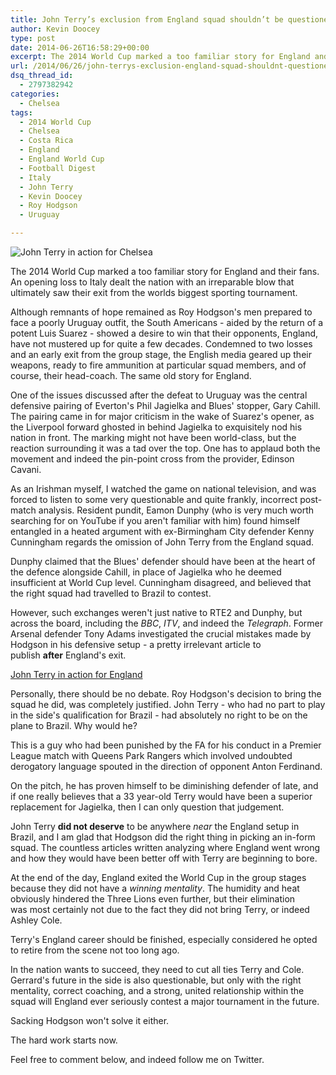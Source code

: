 ```yaml
---
title: John Terry’s exclusion from England squad shouldn’t be questioned
author: Kevin Doocey
type: post
date: 2014-06-26T16:58:29+00:00
excerpt: The 2014 World Cup marked a too familiar story for England and their fans. An opening loss to Italy dealt the nation with an irreparable blow that ultimately saw their exit from the worlds biggest sporting tournament..
url: /2014/06/26/john-terrys-exclusion-england-squad-shouldnt-questioned/
dsq_thread_id:
  - 2797382942
categories:
  - Chelsea
tags:
  - 2014 World Cup
  - Chelsea
  - Costa Rica
  - England
  - England World Cup
  - Football Digest
  - Italy
  - John Terry
  - Kevin Doocey
  - Roy Hodgson
  - Uruguay

---
```

![John Terry in action for Chelsea](http://www.footballdigest.org/wp-content/uploads/2014/06/John-Terry-Chelsea.jpg)

The 2014 World Cup marked a too familiar story for England and their fans. An opening loss to Italy dealt the nation with an irreparable blow that ultimately saw their exit from the worlds biggest sporting tournament.

Although remnants of hope remained as Roy Hodgson's men prepared to face a poorly Uruguay outfit, the South Americans - aided by the return of a potent Luis Suarez - showed a desire to win that their opponents, England, have not mustered up for quite a few decades. Condemned to two losses and an early exit from the group stage, the English media geared up their weapons, ready to fire ammunition at particular squad members, and of course, their head-coach. The same old story for England.

One of the issues discussed after the defeat to Uruguay was the central defensive pairing of Everton's Phil Jagielka and Blues' stopper, Gary Cahill. The pairing came in for major criticism in the wake of Suarez's opener, as the Liverpool forward ghosted in behind Jagielka to exquisitely nod his nation in front. The marking might not have been world-class, but the reaction surrounding it was a tad over the top. One has to applaud both the movement and indeed the pin-point cross from the provider, Edinson Cavani.

As an Irishman myself, I watched the game on national television, and was forced to listen to some very questionable and quite frankly, incorrect post-match analysis. Resident pundit, Eamon Dunphy (who is very much worth searching for on YouTube if you aren't familiar with him) found himself entangled in a heated argument with ex-Birmingham City defender Kenny Cunningham regards the omission of John Terry from the England squad.

Dunphy claimed that the Blues' defender should have been at the heart of the defence alongside Cahill, in place of Jagielka who he deemed insufficient at World Cup level. Cunningham disagreed, and believed that the right squad had travelled to Brazil to contest.

However, such exchanges weren't just native to RTE2 and Dunphy, but across the board, including the _BBC_, _ITV_, and indeed the _Telegraph_. Former Arsenal defender Tony Adams investigated the crucial mistakes made by Hodgson in his defensive setup - a pretty irrelevant article to publish **after** England's exit.

[John Terry in action for England](http://www.footballdigest.org/wp-content/uploads/2014/06/John-Terry-England.jpg)

Personally, there should be no debate. Roy Hodgson's decision to bring the squad he did, was completely justified. John Terry - who had no part to play in the side's qualification for Brazil - had absolutely no right to be on the plane to Brazil. Why would he?

This is a guy who had been punished by the FA for his conduct in a Premier League match with Queens Park Rangers which involved undoubted derogatory language spouted in the direction of opponent Anton Ferdinand.

On the pitch, he has proven himself to be diminishing defender of late, and if one really believes that a 33 year-old Terry would have been a superior replacement for Jagielka, then I can only question that judgement.

John Terry **did not deserve** to be anywhere _near_ the England setup in Brazil, and I am glad that Hodgson did the right thing in picking an in-form squad. The countless articles written analyzing where England went wrong and how they would have been better off with Terry are beginning to bore.

At the end of the day, England exited the World Cup in the group stages because they did not have a _winning mentality_. The humidity and heat obviously hindered the Three Lions even further, but their elimination was most certainly not due to the fact they did not bring Terry, or indeed Ashley Cole.

Terry's England career should be finished, especially considered he opted to retire from the scene not too long ago.

In the nation wants to succeed, they need to cut all ties Terry and Cole. Gerrard's future in the side is also questionable, but only with the right mentality, correct coaching, and a strong, united relationship within the squad will England ever seriously contest a major tournament in the future.

Sacking Hodgson won't solve it either.

The hard work starts now.

Feel free to comment below, and indeed follow me on Twitter.
